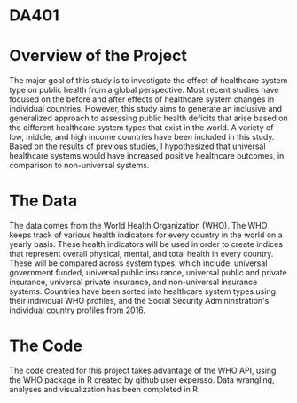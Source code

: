 # DA401
# Overview of the Project

The major goal of this study is to investigate the effect of healthcare system type on public health from a global perspective. Most recent studies have focused on the before and after effects of healthcare system changes in individual countries. However, this study aims to generate an inclusive and generalized approach to assessing public health deficits that arise based on the different healthcare system types that exist in the world. A variety of low, middle, and high income countries have been included in this study. Based on the results of previous studies, I hypothesized that universal healthcare systems would have increased positive healthcare outcomes, in comparison to non-universal systems. 

# The Data

The data comes from the World Health Organization (WHO). The WHO keeps track of various health indicators for every country in the world on a yearly basis. These health indicators will be used in order to create indices that represent overall physical, mental, and total health in every country. These will be compared across system types, which include: universal government funded, universal public insurance, universal public and private insurance, universal private insurance, and non-universal insurance systems. Countries have been sorted into healthcare system types using their individual WHO profiles, and the Social Security Admininstration's individual country profiles from 2016. 


# The Code
The code created for this project takes advantage of the WHO API, using the WHO package in R created by github user expersso. Data wrangling, analyses and visualization has been completed in R.  
